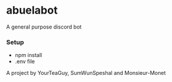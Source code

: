 # abuelabot
A general purpose discord bot


### Setup
- npm install
- .env file

A project by YourTeaGuy, SumWunSpeshal and Monsieur-Monet
